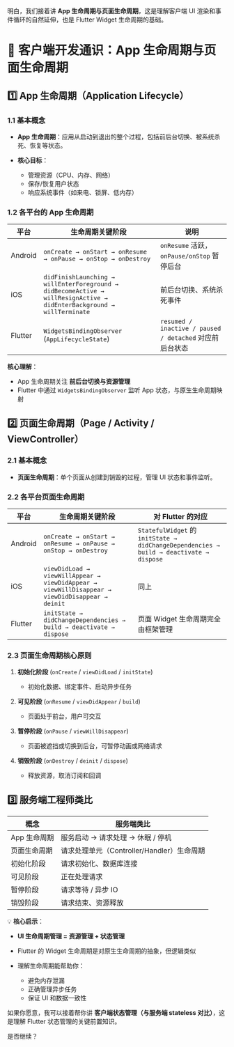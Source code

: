 明白，我们接着讲 **App 生命周期与页面生命周期**，这是理解客户端 UI 渲染和事件循环的自然延伸，也是 Flutter Widget 生命周期的基础。

# 📖 客户端开发通识：App 生命周期与页面生命周期

## 1️⃣ App 生命周期（Application Lifecycle）

### 1.1 基本概念

* **App 生命周期**：应用从启动到退出的整个过程，包括前后台切换、被系统杀死、恢复等状态。
* **核心目标**：

    * 管理资源（CPU、内存、网络）
    * 保存/恢复用户状态
    * 响应系统事件（如来电、锁屏、低内存）

### 1.2 各平台的 App 生命周期

| 平台      | 生命周期关键阶段                                                                                                             | 说明                                               |
| ------- | -------------------------------------------------------------------------------------------------------------------- | ------------------------------------------------ |
| Android | `onCreate → onStart → onResume → onPause → onStop → onDestroy`                                                       | `onResume` 活跃，`onPause/onStop` 暂停后台              |
| iOS     | `didFinishLaunching → willEnterForeground → didBecomeActive → willResignActive → didEnterBackground → willTerminate` | 前后台切换、系统杀死事件                                     |
| Flutter | `WidgetsBindingObserver` (`AppLifecycleState`)                                                                       | `resumed / inactive / paused / detached` 对应前后台状态 |

**核心理解**：

* App 生命周期关注 **前后台切换与资源管理**
* Flutter 中通过 `WidgetsBindingObserver` 监听 App 状态，与原生生命周期映射

## 2️⃣ 页面生命周期（Page / Activity / ViewController）

### 2.1 基本概念

* **页面生命周期**：单个页面从创建到销毁的过程，管理 UI 状态和事件监听。

### 2.2 各平台页面生命周期

| 平台      | 生命周期关键阶段                                                                                       | 对 Flutter 的对应                                                                         |
| ------- | ---------------------------------------------------------------------------------------------- | ------------------------------------------------------------------------------------- |
| Android | `onCreate → onStart → onResume → onPause → onStop → onDestroy`                                 | `StatefulWidget` 的 `initState → didChangeDependencies → build → deactivate → dispose` |
| iOS     | `viewDidLoad → viewWillAppear → viewDidAppear → viewWillDisappear → viewDidDisappear → deinit` | 同上                                                                                    |
| Flutter | `initState → didChangeDependencies → build → deactivate → dispose`                             | 页面 Widget 生命周期完全由框架管理                                                                 |

### 2.3 页面生命周期核心原则

1. **初始化阶段** (`onCreate` / `viewDidLoad` / `initState`)

    * 初始化数据、绑定事件、启动异步任务
2. **可见阶段** (`onResume` / `viewDidAppear` / `build`)

    * 页面处于前台，用户可交互
3. **暂停阶段** (`onPause` / `viewWillDisappear`)

    * 页面被遮挡或切换到后台，可暂停动画或网络请求
4. **销毁阶段** (`onDestroy` / `deinit` / `dispose`)

    * 释放资源，取消订阅和回调

## 3️⃣ 服务端工程师类比

| 概念       | 服务端类比                          |
| -------- | ------------------------------ |
| App 生命周期 | 服务启动 → 请求处理 → 休眠 / 停机          |
| 页面生命周期   | 请求处理单元（Controller/Handler）生命周期 |
| 初始化阶段    | 请求初始化、数据库连接                    |
| 可见阶段     | 正在处理请求                         |
| 暂停阶段     | 请求等待 / 异步 IO                   |
| 销毁阶段     | 请求结束、资源释放                      |

💡 **核心启示**：

* **UI 生命周期管理 = 资源管理 + 状态管理**
* Flutter 的 Widget 生命周期是对原生生命周期的抽象，但逻辑类似
* 理解生命周期能帮助你：

    * 避免内存泄漏
    * 正确管理异步任务
    * 保证 UI 和数据一致性

如果你愿意，我可以接着帮你讲 **客户端状态管理（与服务端 stateless 对比）**，这是理解 Flutter 状态管理的关键前置知识。

是否继续？
